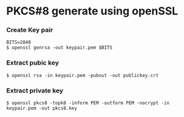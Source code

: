# PKCS#8 generate using openSSL

### Create Key pair

```console
BITS=2048
$ openssl genrsa -out keypair.pem $BITS
```

### Extract pubic key

```console
$ openssl rsa -in keypair.pem -pubout -out publickey.crt
```

### Extract private key

```console
$ openssl pkcs8 -topk8 -inform PEM -outform PEM -nocrypt -in keypair.pem -out pkcs8.key
```
